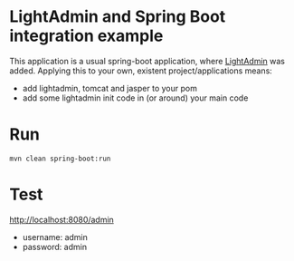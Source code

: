 LightAdmin and Spring Boot integration example
==============================================

This application is a usual spring-boot application, where [LightAdmin](http:/./lightadmin.org) was added.
Applying this to your own, existent project/applications means:

* add lightadmin, tomcat and jasper to your pom
* add some lightadmin init code in (or around) your main code

# Run
```
mvn clean spring-boot:run
```
# Test
[http://localhost:8080/admin](http://localhost:8080/admin)
 * username: admin
 * password: admin
